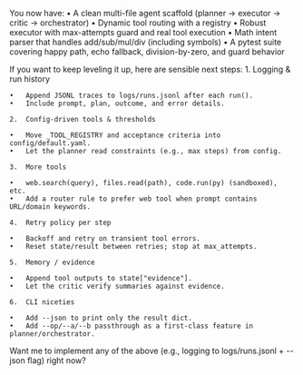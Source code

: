 You now have:
	•	A clean multi-file agent scaffold (planner → executor → critic → orchestrator)
	•	Dynamic tool routing with a registry
	•	Robust executor with max-attempts guard and real tool execution
	•	Math intent parser that handles add/sub/mul/div (including symbols)
	•	A pytest suite covering happy path, echo fallback, division-by-zero, and guard behavior

If you want to keep leveling it up, here are sensible next steps:
	1.	Logging & run history

	•	Append JSONL traces to logs/runs.jsonl after each run().
	•	Include prompt, plan, outcome, and error details.

	2.	Config-driven tools & thresholds

	•	Move _TOOL_REGISTRY and acceptance criteria into config/default.yaml.
	•	Let the planner read constraints (e.g., max steps) from config.

	3.	More tools

	•	web.search(query), files.read(path), code.run(py) (sandboxed), etc.
	•	Add a router rule to prefer web tool when prompt contains URL/domain keywords.

	4.	Retry policy per step

	•	Backoff and retry on transient tool errors.
	•	Reset state/result between retries; stop at max_attempts.

	5.	Memory / evidence

	•	Append tool outputs to state["evidence"].
	•	Let the critic verify summaries against evidence.

	6.	CLI niceties

	•	Add --json to print only the result dict.
	•	Add --op/--a/--b passthrough as a first-class feature in planner/orchestrator.

Want me to implement any of the above (e.g., logging to logs/runs.jsonl + --json flag) right now?